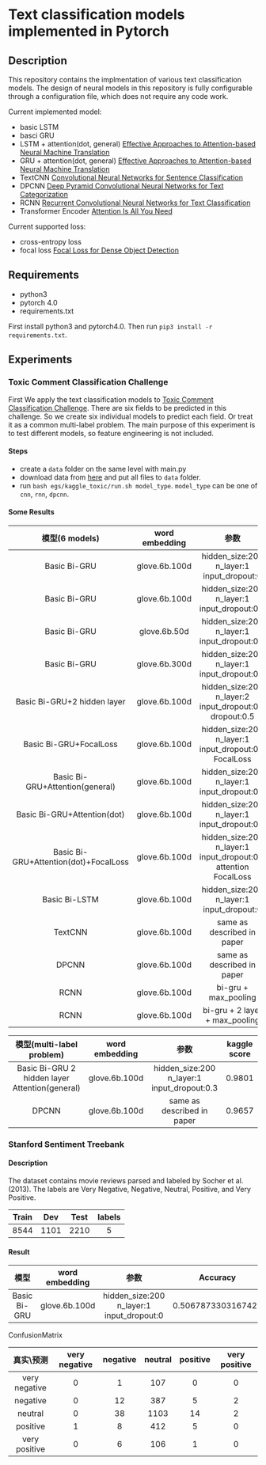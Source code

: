 # Text classification models implemented in Pytorch

## Description

This repository contains the implmentation of various text classification models. The design of neural models in this repository is fully configurable through a configuration file, which does not require any code work.

Current implemented model:

* basic LSTM
* basci GRU
* LSTM + attention(dot, general) [Effective Approaches to Attention-based Neural Machine Translation](http://aclweb.org/anthology/D15-1166)
* GRU + attention(dot, general) [Effective Approaches to Attention-based Neural Machine Translation](http://aclweb.org/anthology/D15-1166)
* TextCNN [Convolutional Neural Networks for Sentence Classification
](https://arxiv.org/abs/1408.5882)
* DPCNN [Deep Pyramid Convolutional Neural Networks for Text Categorization
](https://ai.tencent.com/ailab/media/publications/ACL3-Brady.pdf)
* RCNN [Recurrent Convolutional Neural Networks for Text Classification](https://www.aaai.org/ocs/index.php/AAAI/AAAI15/paper/download/9745/9552)
* Transformer Encoder [Attention Is All You Need](https://arxiv.org/pdf/1706.03762.pdf)

Current supported loss:

* cross-entropy loss
* focal loss [Focal Loss for Dense Object Detection](https://arxiv.org/abs/1708.02002)

## Requirements

* python3
* pytorch 4.0
* requirements.txt

First install python3 and pytorch4.0. Then run `pip3 install -r requirements.txt`.

## Experiments

### Toxic Comment Classification Challenge

First We apply the text classification models to [Toxic Comment Classification Challenge](https://www.kaggle.com/c/jigsaw-toxic-comment-classification-challenge). There are six fields to be predicted in this challenge. So we create six individual models to predict each field. Or treat it as a common multi-label problem.
The main purpose of this experiment is to test different models, so feature engineering is not included.

#### Steps

* create a `data` folder on the same level with main.py
* download data from [here](https://www.kaggle.com/c/jigsaw-toxic-comment-classification-challenge/data) and put all files to `data` folder.
* run `bash egs/kaggle_toxic/run.sh model_type`. `model_type` can be one of `cnn`, `rnn`, `dpcnn`.

#### Some Results

| 模型(6 models)       |   word embedding   | 参数    |  kaggle score  |
| :--------: |:----:| :----:   | :----: |
| Basic Bi-GRU        |glove.6b.100d |hidden_size:200 n_layer:1 input_dropout:0      |   0.9718    |
| Basic Bi-GRU        |glove.6b.100d |hidden_size:200 n_layer:1 input_dropout:0.3      |   0.9771    |
| Basic Bi-GRU        |glove.6b.50d |hidden_size:200 n_layer:1 input_dropout:0.3      |   0.9745    |
| Basic Bi-GRU        |glove.6b.300d |hidden_size:200 n_layer:1 input_dropout:0.3      |   0.9766    |
| Basic Bi-GRU+2 hidden layer       |glove.6b.100d |hidden_size:200 n_layer:2 input_dropout:0.3 dropout:0.5      |   0.9793    |
| Basic Bi-GRU+FocalLoss        |glove.6b.100d |hidden_size:200 n_layer:1 input_dropout:0.3 FocalLoss     |   0.9755    |
| Basic Bi-GRU+Attention(general)       |glove.6b.100d |hidden_size:200 n_layer:1 input_dropout:0.3     |   0.9773    |
| Basic Bi-GRU+Attention(dot)       |glove.6b.100d |hidden_size:200 n_layer:1 input_dropout:0.3     |   0.9756    |
| Basic Bi-GRU+Attention(dot)+FocalLoss        |glove.6b.100d |hidden_size:200 n_layer:1 input_dropout:0.3 attention FocalLoss     |   0.9763    |
| Basic Bi-LSTM       |glove.6b.100d |hidden_size:200 n_layer:1 input_dropout:0      |   0.9710    |
| TextCNN        |glove.6b.100d |   same as described in paper    |   0.9525    |
| DPCNN        |glove.6b.100d |   same as described in paper    |   0.9773    |
| RCNN        |glove.6b.100d |   bi-gru + max_pooling    |   0.9797    |
| RCNN        |glove.6b.100d |   bi-gru + 2 layer + max_pooling    |   0.9789    |


| 模型(multi-label problem)       |   word embedding   | 参数    |  kaggle score  |
| :--------: |:----:| :----:   | :----: |
| Basic Bi-GRU 2 hidden layer Attention(general)         |glove.6b.100d |hidden_size:200 n_layer:1 input_dropout:0.3      |   0.9801    |
| DPCNN        |glove.6b.100d |   same as described in paper    |   0.9657    |

### Stanford Sentiment Treebank

#### Description

The dataset contains movie reviews parsed and labeled by Socher et al. (2013). The labels are Very Negative, Negative, Neutral, Positive, and Very Positive.

| Train | Dev | Test | labels |
| :---: | :---: | :---: | :---:|
| 8544  | 1101  | 2210  | 5    |

#### Result

| 模型       |   word embedding   | 参数    |  Accuracy  |
| :--------: |:----:| :----:   | :----: |
| Basic Bi-GRU        |glove.6b.100d |hidden_size:200 n_layer:1 input_dropout:0      |   0.5067873303167421    |

ConfusionMatrix

|真实\预测| very negative | negative | neutral | positive | very positive |
| :---: | :---: | :---: | :---: | :---: | :---: |
|very negative|0|1|107|0|0|
|negative|0|12|387|5|2|
|neutral|0|38|1103|14|2|
|positive|1|8|412|5|0|
|very positive|0|6|106|1|0|
